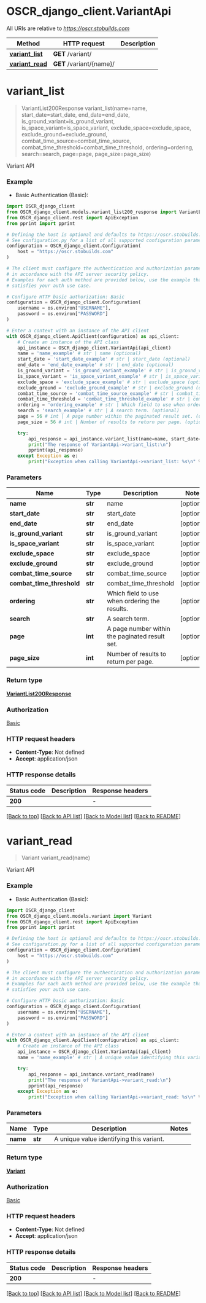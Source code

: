 # OSCR_django_client.VariantApi

All URIs are relative to *https://oscr.stobuilds.com*

Method | HTTP request | Description
------------- | ------------- | -------------
[**variant_list**](VariantApi.md#variant_list) | **GET** /variant/ | 
[**variant_read**](VariantApi.md#variant_read) | **GET** /variant/{name}/ | 


# **variant_list**
> VariantList200Response variant_list(name=name, start_date=start_date, end_date=end_date, is_ground_variant=is_ground_variant, is_space_variant=is_space_variant, exclude_space=exclude_space, exclude_ground=exclude_ground, combat_time_source=combat_time_source, combat_time_threshold=combat_time_threshold, ordering=ordering, search=search, page=page, page_size=page_size)

Variant API

### Example

* Basic Authentication (Basic):

```python
import OSCR_django_client
from OSCR_django_client.models.variant_list200_response import VariantList200Response
from OSCR_django_client.rest import ApiException
from pprint import pprint

# Defining the host is optional and defaults to https://oscr.stobuilds.com
# See configuration.py for a list of all supported configuration parameters.
configuration = OSCR_django_client.Configuration(
    host = "https://oscr.stobuilds.com"
)

# The client must configure the authentication and authorization parameters
# in accordance with the API server security policy.
# Examples for each auth method are provided below, use the example that
# satisfies your auth use case.

# Configure HTTP basic authorization: Basic
configuration = OSCR_django_client.Configuration(
    username = os.environ["USERNAME"],
    password = os.environ["PASSWORD"]
)

# Enter a context with an instance of the API client
with OSCR_django_client.ApiClient(configuration) as api_client:
    # Create an instance of the API class
    api_instance = OSCR_django_client.VariantApi(api_client)
    name = 'name_example' # str | name (optional)
    start_date = 'start_date_example' # str | start_date (optional)
    end_date = 'end_date_example' # str | end_date (optional)
    is_ground_variant = 'is_ground_variant_example' # str | is_ground_variant (optional)
    is_space_variant = 'is_space_variant_example' # str | is_space_variant (optional)
    exclude_space = 'exclude_space_example' # str | exclude_space (optional)
    exclude_ground = 'exclude_ground_example' # str | exclude_ground (optional)
    combat_time_source = 'combat_time_source_example' # str | combat_time_source (optional)
    combat_time_threshold = 'combat_time_threshold_example' # str | combat_time_threshold (optional)
    ordering = 'ordering_example' # str | Which field to use when ordering the results. (optional)
    search = 'search_example' # str | A search term. (optional)
    page = 56 # int | A page number within the paginated result set. (optional)
    page_size = 56 # int | Number of results to return per page. (optional)

    try:
        api_response = api_instance.variant_list(name=name, start_date=start_date, end_date=end_date, is_ground_variant=is_ground_variant, is_space_variant=is_space_variant, exclude_space=exclude_space, exclude_ground=exclude_ground, combat_time_source=combat_time_source, combat_time_threshold=combat_time_threshold, ordering=ordering, search=search, page=page, page_size=page_size)
        print("The response of VariantApi->variant_list:\n")
        pprint(api_response)
    except Exception as e:
        print("Exception when calling VariantApi->variant_list: %s\n" % e)
```



### Parameters


Name | Type | Description  | Notes
------------- | ------------- | ------------- | -------------
 **name** | **str**| name | [optional] 
 **start_date** | **str**| start_date | [optional] 
 **end_date** | **str**| end_date | [optional] 
 **is_ground_variant** | **str**| is_ground_variant | [optional] 
 **is_space_variant** | **str**| is_space_variant | [optional] 
 **exclude_space** | **str**| exclude_space | [optional] 
 **exclude_ground** | **str**| exclude_ground | [optional] 
 **combat_time_source** | **str**| combat_time_source | [optional] 
 **combat_time_threshold** | **str**| combat_time_threshold | [optional] 
 **ordering** | **str**| Which field to use when ordering the results. | [optional] 
 **search** | **str**| A search term. | [optional] 
 **page** | **int**| A page number within the paginated result set. | [optional] 
 **page_size** | **int**| Number of results to return per page. | [optional] 

### Return type

[**VariantList200Response**](VariantList200Response.md)

### Authorization

[Basic](../README.md#Basic)

### HTTP request headers

 - **Content-Type**: Not defined
 - **Accept**: application/json

### HTTP response details

| Status code | Description | Response headers |
|-------------|-------------|------------------|
**200** |  |  -  |

[[Back to top]](#) [[Back to API list]](../README.md#documentation-for-api-endpoints) [[Back to Model list]](../README.md#documentation-for-models) [[Back to README]](../README.md)

# **variant_read**
> Variant variant_read(name)

Variant API

### Example

* Basic Authentication (Basic):

```python
import OSCR_django_client
from OSCR_django_client.models.variant import Variant
from OSCR_django_client.rest import ApiException
from pprint import pprint

# Defining the host is optional and defaults to https://oscr.stobuilds.com
# See configuration.py for a list of all supported configuration parameters.
configuration = OSCR_django_client.Configuration(
    host = "https://oscr.stobuilds.com"
)

# The client must configure the authentication and authorization parameters
# in accordance with the API server security policy.
# Examples for each auth method are provided below, use the example that
# satisfies your auth use case.

# Configure HTTP basic authorization: Basic
configuration = OSCR_django_client.Configuration(
    username = os.environ["USERNAME"],
    password = os.environ["PASSWORD"]
)

# Enter a context with an instance of the API client
with OSCR_django_client.ApiClient(configuration) as api_client:
    # Create an instance of the API class
    api_instance = OSCR_django_client.VariantApi(api_client)
    name = 'name_example' # str | A unique value identifying this variant.

    try:
        api_response = api_instance.variant_read(name)
        print("The response of VariantApi->variant_read:\n")
        pprint(api_response)
    except Exception as e:
        print("Exception when calling VariantApi->variant_read: %s\n" % e)
```



### Parameters


Name | Type | Description  | Notes
------------- | ------------- | ------------- | -------------
 **name** | **str**| A unique value identifying this variant. | 

### Return type

[**Variant**](Variant.md)

### Authorization

[Basic](../README.md#Basic)

### HTTP request headers

 - **Content-Type**: Not defined
 - **Accept**: application/json

### HTTP response details

| Status code | Description | Response headers |
|-------------|-------------|------------------|
**200** |  |  -  |

[[Back to top]](#) [[Back to API list]](../README.md#documentation-for-api-endpoints) [[Back to Model list]](../README.md#documentation-for-models) [[Back to README]](../README.md)

